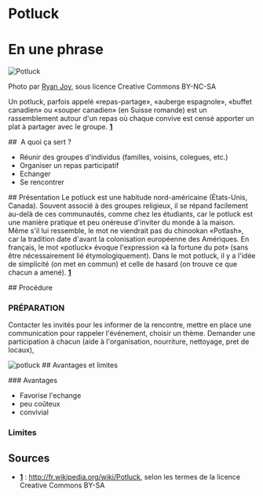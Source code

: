 # Potluck

# En une phrase  

![Potluck](http://farm3.staticflickr.com/2482/4007649104_e99cbe3d34_z.jpg)

Photo par [Ryan Joy](https://www.flickr.com/photos/atxryan/4007649104), sous licence Creative Commons BY-NC-SA 

Un potluck, parfois appelé «repas-partage», «auberge espagnole», «buffet canadien» ou «souper canadien» (en Suisse romande) est un rassemblement autour d'un repas où chaque convive est censé apporter un plat à partager avec le groupe. **[1](#note)** 

##  A quoi ça sert ?

* Réunir des groupes d'individus (familles, voisins, colegues, etc.)
* Organiser un repas participatif
* Echanger
* Se rencontrer

## Présentation 
Le potluck est une habitude  nord-américaine (États-Unis, Canada). Souvent associé à des groupes religieux, il se répand facilement au-delà de ces communautés, comme chez les étudiants, car le potluck est une manière pratique et peu onéreuse d'inviter du monde à la maison.
Même s'il lui ressemble, le mot ne viendrait pas du chinookan «Potlash», car la tradition date d'avant la colonisation européenne des Amériques. En français, le mot «potluck» évoque l'expression «à la fortune du pot» (sans être nécessairement lié étymologiquement). Dans le mot potluck, il y a l'idée de simplicité (on met en commun) et celle de hasard (on trouve ce que chacun a amené). **[1](#note)** 

## Procédure 

### PRÉPARATION

Contacter les invités pour les informer de la rencontre, mettre en place une communication pour rappeler l'événement, choisir un thème. Demander une participation à chacun (aide à l'organisation, nourriture, nettoyage, pret de locaux),

![potluck](http://www.freemalaysiatoday.com/wp-content/uploads/2014/06/Potluck-Party.jpg)
## Avantages et limites 

### Avantages 

* Favorise l'echange
* peu coûteux
* convivial

### Limites 

## Sources

<a id="note">

* **[1](#note)**  : http://fr.wikipedia.org/wiki/Potluck, selon les termes de la licence Creative Commons BY-SA


